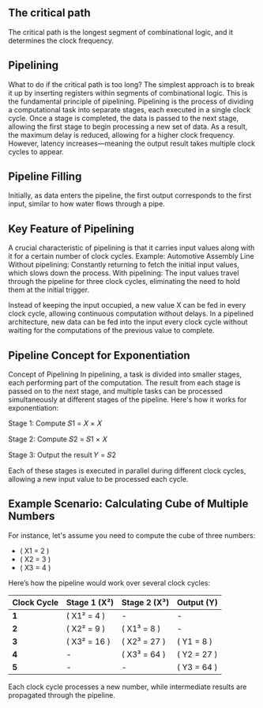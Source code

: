 ## The critical path

The critical path is the longest segment of combinational logic, and it determines the clock frequency.
## Pipelining

What to do if the critical path is too long?
The simplest approach is to break it up by inserting registers within segments of combinational logic. This is the fundamental principle of pipelining.
Pipelining is the process of dividing a computational task into separate stages, each executed in a single clock cycle. Once a stage is completed, the data is passed to the next stage, allowing the first stage to begin processing a new set of data.
As a result, the maximum delay is reduced, allowing for a higher clock frequency.
However, latency increases—meaning the output result takes multiple clock cycles to appear.

## Pipeline Filling

Initially, as data enters the pipeline, the first output corresponds to the first input, similar to how water flows through a pipe.

## Key Feature of Pipelining

A crucial characteristic of pipelining is that it carries input values along with it for a certain number of clock cycles.
Example: Automotive Assembly Line
Without pipelining: Constantly returning to fetch the initial input values, which slows down the process.
With pipelining: The input values travel through the pipeline for three clock cycles, eliminating the need to hold them at the initial trigger.

Instead of keeping the input occupied, a new value X can be fed in every clock cycle, allowing continuous computation without delays.
In a pipelined architecture, new data can be fed into the input every clock cycle without waiting for the computations of the previous value to complete.

## Pipeline Concept for Exponentiation

Concept of Pipelining
In pipelining, a task is divided into smaller stages, each performing part of the computation. The result from each stage is passed on to the next stage, and multiple tasks can be processed simultaneously at different stages of the pipeline. Here's how it works for exponentiation:

Stage 1: Compute 
𝑆1 = 𝑋 × 𝑋

Stage 2: Compute 
𝑆2 = 𝑆1 × 𝑋

Stage 3: Output the result 
𝑌 = 𝑆2

Each of these stages is executed in parallel during different clock cycles, allowing a new input value to be processed each cycle.

## Example Scenario: Calculating Cube of Multiple Numbers

For instance, let's assume you need to compute the cube of three numbers:

- \( X1 = 2 \)
- \( X2 = 3 \)
- \( X3 = 4 \)

Here’s how the pipeline would work over several clock cycles:

| Clock Cycle | Stage 1 (X²)  | Stage 2 (X³) | Output (Y) |
|-------------|---------------|--------------|------------|
| **1**       | \( X1² = 4 \)  | -            | -          |
| **2**       | \( X2² = 9 \)  | \( X1³ = 8 \) | -          |
| **3**       | \( X3² = 16 \) | \( X2³ = 27 \) | \( Y1 = 8 \) |
| **4**       | -               | \( X3³ = 64 \) | \( Y2 = 27 \) |
| **5**       | -               | -            | \( Y3 = 64 \) |

Each clock cycle processes a new number, while intermediate results are propagated through the pipeline.




